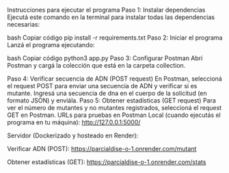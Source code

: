 Instrucciones para ejecutar el programa
Paso 1: Instalar dependencias
Ejecutá este comando en la terminal para instalar todas las dependencias necesarias:

bash
Copiar código
pip install -r requirements.txt
Paso 2: Iniciar el programa
Lanzá el programa ejecutando:

bash
Copiar código
python3 app.py
Paso 3: Configurar Postman
Abrí Postman y cargá la colección que está en la carpeta collection.

Paso 4: Verificar secuencia de ADN (POST request)
En Postman, seleccioná el request POST para enviar una secuencia de ADN y verificar si es mutante.
Ingresá una secuencia de dna en el cuerpo de la solicitud (en formato JSON) y enviála.
Paso 5: Obtener estadísticas (GET request)
Para ver el número de mutantes y no mutantes registrados, seleccioná el request GET en Postman.
URLs para pruebas en Postman
Local (cuando ejecutás el programa en tu máquina):
http://127.0.0.1:5000/

Servidor (Dockerizado y hosteado en Render):

Verificar ADN (POST):
https://parcialdise-o-1.onrender.com/mutant

Obtener estadísticas (GET):
https://parcialdise-o-1.onrender.com/stats

